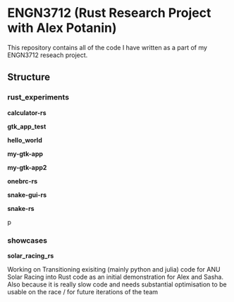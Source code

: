 # ENGN3712 (Rust Research Project with Alex Potanin)

This repository contains all of the code I have written as a part of my ENGN3712 reseach project.

## Structure
### rust_experiments
**calculator-rs**

**gtk_app_test**

**hello_world**

**my-gtk-app**

**my-gtk-app2**

**onebrc-rs**

**snake-gui-rs**

**snake-rs**

p
### showcases

**solar_racing_rs**

Working on Transitioning exisiting (mainly python and julia) code for ANU Solar
Racing into Rust code as an initial demonstration for Alex and Sasha. Also
because it is really slow code and needs substantial optimisation to be usable
on the race / for future iterations of the team
